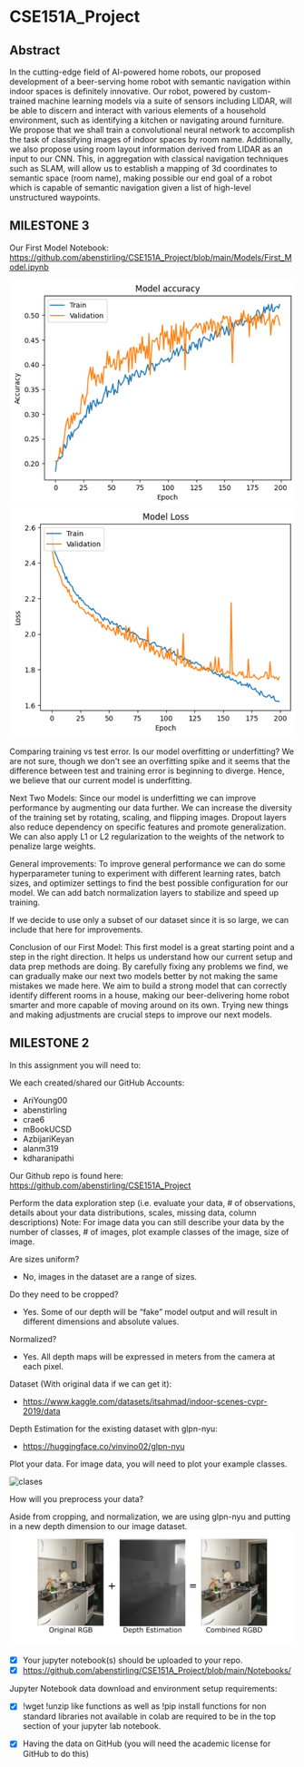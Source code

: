# CSE151A_Project
## Abstract
In the cutting-edge field of AI-powered home robots, our proposed development of a beer-serving home robot with semantic navigation within indoor spaces is definitely innovative. Our robot, powered by custom-trained machine learning models via a suite of sensors including LIDAR, will be able to discern and interact with various elements of a household environment, such as identifying a kitchen or navigating around furniture. We propose that we shall train a convolutional neural network to accomplish the task of classifying images of indoor spaces by room name. Additionally, we also propose using room layout information derived from LIDAR as an input to our CNN. This, in aggregation with classical navigation techniques such as SLAM, will allow us to establish a mapping of 3d coordinates to semantic space (room name), making possible our end goal of a robot which is capable of semantic navigation given a list of high-level unstructured waypoints.

## MILESTONE 3
Our First Model Notebook: https://github.com/abenstirling/CSE151A_Project/blob/main/Models/First_Model.ipynb

![Test](https://github.com/abenstirling/CSE151A_Project/blob/main/accuracy.png?raw=true)
![Test](https://github.com/abenstirling/CSE151A_Project/blob/main/loss.png?raw=true)

Comparing training vs test error. Is our model overfitting or underfitting? 
We are not sure, though we don't see an overfitting spike and it seems that the difference between test and training error is beginning to diverge. Hence, we believe that our current model is underfitting. 

Next Two Models: Since our model is underfitting we can improve performance by augmenting our data further. We can increase the diversity of the training set by rotating, scaling, and flipping images. Dropout layers also reduce dependency on specific features and promote generalization. We can also apply L1 or L2 regularization to the weights of the network to penalize large weights. 

General improvements: To improve general performance we can do some hyperparameter tuning to experiment with different learning rates, batch sizes, and optimizer settings to find the best possible configuration for our model. We can add batch normalization layers to stabilize and speed up training. 

 If we decide to use only a subset of our dataset since it is so large, we can include that here for improvements.

Conclusion of our First Model: This first model is a great starting point and a step in the right direction. It helps us understand how our current setup and data prep methods are doing. By carefully fixing any problems we find, we can gradually make our next two models better by not making the same mistakes we made here. We aim to build a strong model that can correctly identify different rooms in a house, making our beer-delivering home robot smarter and more capable of moving around on its own. Trying new things and making adjustments are crucial steps to improve our next models.  


## MILESTONE 2
In this assignment you will need to:

We each created/shared our GitHub Accounts: 
- AriYoung00
- abenstirling
- crae6
- mBookUCSD
- AzbijariKeyan
- alanm319
- kdharanipathi

Our Github repo is found here: https://github.com/abenstirling/CSE151A_Project

Perform the data exploration step (i.e. evaluate your data, # of observations, details about your data distributions, scales, missing data, column descriptions) Note: For image data you can still describe your data by the number of classes, # of images, plot example classes of the image, size of image. 
 
Are sizes uniform? 
- No, images in the dataset are a range of sizes. 

Do they need to be cropped? 
- Yes. Some of our depth will be “fake” model output and will result in different dimensions and absolute values. 

Normalized?
- Yes. All depth maps will be expressed in meters from the camera at each pixel.

Dataset (With original data if we can get it): 
- https://www.kaggle.com/datasets/itsahmad/indoor-scenes-cvpr-2019/data

Depth Estimation for the existing dataset with glpn-nyu:
- https://huggingface.co/vinvino02/glpn-nyu

Plot your data. For image data, you will need to plot your example classes.

![clases](https://github.com/abenstirling/CSE151A_Project/blob/main/Notebooks/classes.png?raw=true)

How will you preprocess your data? 

Aside from cropping, and normalization, we are using glpn-nyu and putting in a new depth dimension to our image dataset. 
![test](https://github.com/abenstirling/CSE151A_Project/blob/main/Notebooks/DepthEstimation.png?raw=true)

- [X] Your jupyter notebook(s) should be uploaded to your repo.
- [X] https://github.com/abenstirling/CSE151A_Project/blob/main/Notebooks/

Jupyter Notebook data download and environment setup requirements: 
- [X] !wget !unzip like functions as well as !pip install functions for non standard libraries not available in colab are required to be in the top section of your jupyter lab notebook.
- [X] Having the data on GitHub (you will need the academic license for GitHub to do this)

